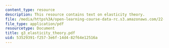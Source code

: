 ```yaml
---
content_type: resource
description: This resource contains text on elasticity theory.
file: /media/https%3A/open-learning-course-data-rc.s3.amazonaws.com/22-314j-structural-mechanics-in-nuclear-power-technology-fall-2006/53529391f2573e6f14d482f64e12516a_g3_elasticity_theory.pdf
file_type: application/pdf
resourcetype: Document
title: g3_elasticity_theory.pdf
uid: 53529391-f257-3e6f-14d4-82f64e12516a
---
```

